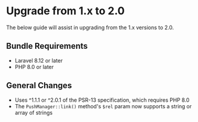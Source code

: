 # Upgrade from 1.x to 2.0

The below guide will assist in upgrading from the 1.x versions to 2.0.

## Bundle Requirements

- Laravel 8.12 or later
- PHP 8.0 or later

## General Changes

- Uses ^1.1.1 or ^2.0.1 of the PSR-13 specification, which requires PHP 8.0
- The `PushManager::link()` method's `$rel` param now supports a string or array of strings
